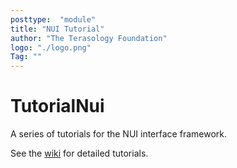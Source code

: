 ```yaml
---
posttype:  "module"  
title: "NUI Tutorial"
author: "The Terasology Foundation"
logo: "./logo.png"
Tag: ""
---
```

TutorialNui
=======================

A series of tutorials for the NUI interface framework.

See the [wiki](https://github.com/Terasology/TutorialNui/wiki) for detailed tutorials.
